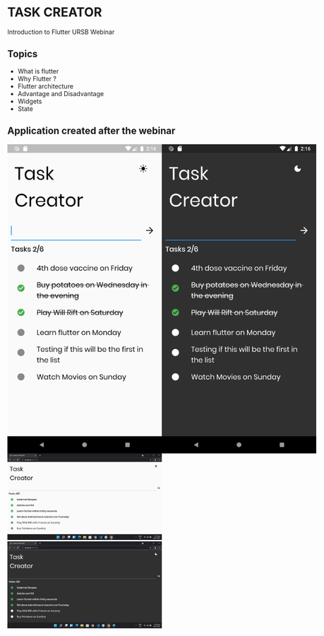 # TASK CREATOR

Introduction to Flutter URSB Webinar

## Topics

- What is flutter
- Why Flutter ?
- Flutter architecture
- Advantage and Disadvantage
- Widgets
- State

## Application created after the webinar
<div style="display: flex">
<img src="https://github.com/enehry/TaskCreator/blob/main/assets/images/ss1.png" width="350" title="Screen Shot 2">
<img src="https://github.com/enehry/TaskCreator/blob/main/assets/images/ss2.png" width="350" title="Screen Shot 2">
 </div>
<img src="https://github.com/enehry/TaskCreator/blob/main/assets/images/TaskCreatorWeb1.jpg" width="350" title="Screen Shot 3">
<img src="https://github.com/enehry/TaskCreator/blob/main/assets/images/TaskCreatorWeb2.jpg" width="350" title="Screen Shot 4">

